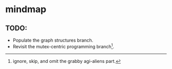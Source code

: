 # mindmap
## TODO:
- Populate the graph structures branch.
- Revisit the mutex-centric programming branch[^1].

[^1]: ignore, skip, and omit the grabby agi-aliens part.
